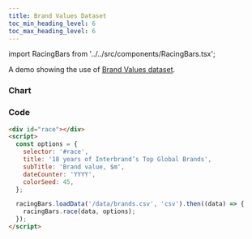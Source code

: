 ```yaml
---
title: Brand Values Dataset
toc_min_heading_level: 6
toc_max_heading_level: 6
---
```


import RacingBars from '../../src/components/RacingBars.tsx';

A demo showing the use of [Brand Values dataset](/docs/sample-datasets#brand-values).

<!--truncate-->

### Chart

<div className="gallery">
  <RacingBars
    dataUrl="/data/brands.csv"
    dataType="csv"
    title="18 years of Interbrand’s Top Global Brands"
    subTitle="Brand value, $m"
    dateCounter="YYYY"
    colorSeed="45"
/>

</div>

### Code

```html
<div id="race"></div>
<script>
  const options = {
    selector: '#race',
    title: '18 years of Interbrand’s Top Global Brands',
    subTitle: 'Brand value, $m',
    dateCounter: 'YYYY',
    colorSeed: 45,
  };

  racingBars.loadData('/data/brands.csv', 'csv').then((data) => {
    racingBars.race(data, options);
  });
</script>
```

